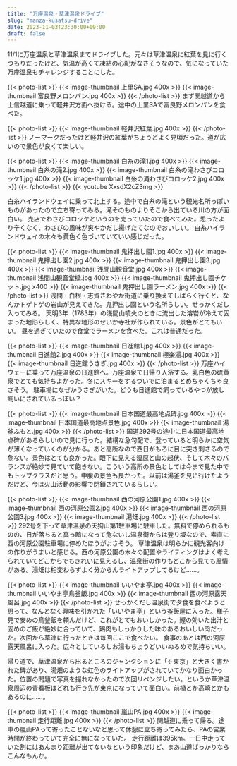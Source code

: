 ```yaml
---
title: "万座温泉・草津温泉ドライブ"
slug: "manza-kusatsu-drive"
date: 2023-11-03T23:30:00+09:00
draft: false
---
```


11/1に万座温泉と草津温泉までドライブした。元々は草津温泉に紅葉を見に行くつもりだったけど、気温が高くて凍結の心配がなさそうなので、気になっていた万座温泉もチャレンジすることにした。

<!--more-->

{{< photo-list >}}
    {{< image-thumbnail 上里SA.jpg 400x >}}
    {{< image-thumbnail 富良野メロンパン.jpg 400x >}}
{{< /photo-list >}}
まず関越道から上信越道に乗って軽井沢方面へ抜ける。途中の上里SAで富良野メロンパンを食べた。

{{< photo-list >}}
    {{< image-thumbnail 軽井沢紅葉.jpg 400x >}}
{{< /photo-list >}}
ノーマークだったけど軽井沢の紅葉がちょうどよく見頃だった。道が広いので景色が良くて楽しい。

{{< photo-list >}}
    {{< image-thumbnail 白糸の滝1.jpg 400x >}}
    {{< image-thumbnail 白糸の滝2.jpg 400x >}}
    {{< image-thumbnail 白糸の滝わさびコロッケ1.jpg 400x >}}
    {{< image-thumbnail 白糸の滝わさびコロッケ2.jpg 400x >}}
{{< /photo-list >}}
{{< youtube XxsdX2cZ3mg >}}

白糸ハイランドウェイに乗って北上する。途中で白糸の滝という観光名所っぽいものがあったので立ち寄ってみる。滝そのものよりそこから出ている川の方が面白い。
売店でわさびコロッケというのを売っていたので食べてみた。思ったより辛くなく、わさびの風味が爽やかだし揚げたてなのでおいしい。
白糸ハイランドウェイの木々も黄色く色づいていていい感じだった。

{{< photo-list >}}
    {{< image-thumbnail 鬼押出し園1.jpg 400x >}}
    {{< image-thumbnail 鬼押出し園2.jpg 400x >}}
    {{< image-thumbnail 鬼押出し園3.jpg 400x >}}
    {{< image-thumbnail 浅間山観音堂.jpg 400x >}}
    {{< image-thumbnail 浅間山観音堂橋.jpg 400x >}}
    {{< image-thumbnail 鬼押出し園チケット.jpg x400 >}}
    {{< image-thumbnail 鬼押出し園ラーメン.jpg 400x >}}
{{< /photo-list >}}
浅間・白根・志賀さわやか街道に乗り換えてしばらく行くと、なんかトゲトゲの岩山が見えてきた。鬼押出し園という名所らしい。せっかくだし入ってみる。
天明3年（1783年）の浅間山噴火のときに流出した溶岩が冷えて固まった地形らしく、特異な地形のせいか寺社が作られている。景色がとてもいい。
昼を過ぎていたので食堂でラーメンを食べた。これは普通だった。

{{< photo-list >}}
    {{< image-thumbnail 日進館1.jpg 400x >}}
    {{< image-thumbnail 日進館2.jpg 400x >}}
    {{< image-thumbnail 極楽湯.jpg 400x >}}
    {{< image-thumbnail 日進館うさぎ.jpg 400x >}}
{{< /photo-list >}}
万座ハイウェーに乗って万座温泉の日進館へ。万座温泉で日帰り入浴する。乳白色の硫黄泉でとても気持ちよかった。冬にスキーをするついでに泊まるとめちゃくちゃ良さそう。
駐車場になぜかうさぎがいた。どうも日進館で飼っているやつが放し飼いにされているっぽい？

{{< photo-list >}}
    {{< image-thumbnail 日本国道最高地点碑.jpg 400x >}}
    {{< image-thumbnail 日本国道最高地点景色.jpg 400x >}}
    {{< image-thumbnail 湯釜ふもと.jpg 400x >}}
{{< /photo-list >}}
国道292号の途中に日本国道最高地点碑があるらしいので見に行った。結構な急勾配で、登っていると明らかに空気が薄くなっていくのが分かる。あと高所なので西日がもろに目に突き刺さるので危ない。景色はとても良かった。眼下に見える湿原と山の起伏、そして木々のバランスが絶妙で見ていて飽きない。こういう高所の景色としては今まで見た中でもトップクラスだと思う。中腹の景色も良かった。以前は湯釜を見に行けたようだけど、今は火山活動の影響で閉鎖されているらしい。

{{< photo-list >}}
    {{< image-thumbnail 西の河原公園1.jpg 400x >}}
    {{< image-thumbnail 西の河原公園2.jpg 400x >}}
    {{< image-thumbnail 西の河原公園3.jpg 400x >}}
    {{< image-thumbnail 湯畑.jpg 400x >}}
{{< /photo-list >}}
292号を下って草津温泉の天狗山第1駐車場に駐車した。無料で停められるものの、日が落ちると真っ暗になって危ないし温泉街からは登り坂なので、素直に西の河原公園駐車場に停めたほうがよさそう。
草津温泉は明らかに観光客向けの作りがうまいと感じる。西の河原公園の木々の配置やライティングはよく考えられていてどこからでもきれいに見えるし、温泉街の作りもどこから見ても風情がある。湯畑は相変わらずよく分からんライトアップしてるけど……。

{{< photo-list >}}
    {{< image-thumbnail いいやま亭.jpg 400x >}}
    {{< image-thumbnail いいやま亭鳥釜飯.jpg 400x >}}
    {{< image-thumbnail 西の河原露天風呂.jpg 400x >}}
{{< /photo-list >}}
せっかくだし温泉街で夕食を食べようと思って、なんとなく興味を引かれた「いいやま亭」という釜飯屋に入った。様子見で安めの鳥釜飯を頼んだけど、これがとてもおいしかった。鰹の効いた出汁と固めのご飯が絶妙に合っていて、鶏肉もしっかりした味のあるおいしい肉だった。次回から草津に行ったときは毎回ここで食べたい。
食事のあとは西の河原露天風呂に入った。広々としているしお湯もちょうどいいぬるめで気持ちいい。

帰り道で、草津温泉から出るところのジャンクションに「←東京」と大きく書かれた碑があり、湯畑のような虹色のライトアップがされていてかなり面白かった。位置の問題で写真を撮れなかったので次回リベンジしたい。というか草津温泉周辺の青看板はどれも行き先が東京になっていて面白い。前橋とか高崎とかもあるのに……。

{{< photo-list >}}
    {{< image-thumbnail 嵐山PA.jpg 400x >}}
    {{< image-thumbnail 走行距離.jpg 400x >}}
{{< /photo-list >}}
関越道に乗って帰る。途中の嵐山PAって寄ったことないなと思って休憩に立ち寄ってみたら、PAの営業時間が終わっていて完全に無になっていた。
走行距離は395km。一日中走っていた割にはあんまり距離が出てないなという印象だけど、まあ山道ばっかりならこんなもんか。